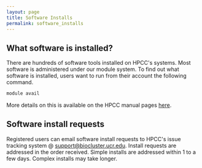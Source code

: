 ```yaml
---
layout: page
title: Software Installs
permalink: software_installs
---
```


## What software is installed?

There are hundreds of software tools installed on HPCC's systems. Most software is administered under our module system. To find out what software is installed, users want to run from their account the following command.

```bash
module avail
```

More details on this is available on the HPCC manual pages [here](http://hpcc.ucr.edu/manuals_linux-cluster_start.html).

## Software install requests

Registered users can email software install requests to HPCC's issue tracking system @ [support@biocluster.ucr.edu](mailto:support@biocluster.ucr.edu). Install requests are addressed in the order received. Simple installs are addressed within 1 to a few days. Complex installs may take longer.
